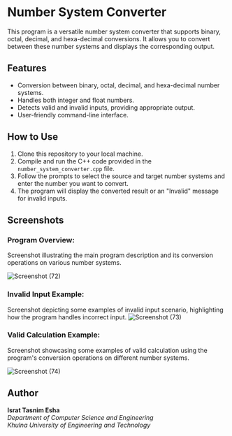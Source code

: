 # Number System Converter

This program is a versatile number system converter that supports binary, octal, decimal, and hexa-decimal conversions. It allows you to convert between these number systems and displays the corresponding output.

## Features

- Conversion between binary, octal, decimal, and hexa-decimal number systems.
- Handles both integer and float numbers.
- Detects valid and invalid inputs, providing appropriate output.
- User-friendly command-line interface.

## How to Use

1. Clone this repository to your local machine.
2. Compile and run the C++ code provided in the `number_system_converter.cpp` file.
3. Follow the prompts to select the source and target number systems and enter the number you want to convert.
4. The program will display the converted result or an "Invalid" message for invalid inputs.

## Screenshots

### Program Overview:
Screenshot illustrating the main program description and its conversion operations on various number systems.

![Screenshot (72)](https://github.com/IsratTasnimEsha/Number-System-Converter/assets/88322977/1df5f530-656e-404a-84c5-230a34fc275f)

### Invalid Input Example:

Screenshot depicting some examples of invalid input scenario, highlighting how the program handles incorrect input.
![Screenshot (73)](https://github.com/IsratTasnimEsha/Number-System-Converter/assets/88322977/2cd6374e-d7a3-4da7-a759-b0a20e743e9d)

### Valid Calculation Example:
Screenshot showcasing some examples of valid calculation using the program's conversion operations on different number systems.

![Screenshot (74)](https://github.com/IsratTasnimEsha/Number-System-Converter/assets/88322977/10a7cf57-2229-4ed6-b1b7-1cd2c1909b4c)

## Author

**Israt Tasnim Esha**  
*Department of Computer Science and Engineering*  
*Khulna University of Engineering and Technology*
